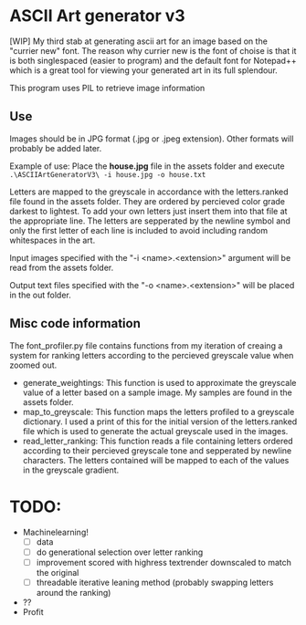 # ASCII Art generator v3
[WIP] My third stab at generating ascii art for an image based on the "currier new" font.
The reason why currier new is the font of choise is that it is both singlespaced (easier to program) and the default font for Notepad++ which is a great tool for viewing your generated art in its full splendour.

This program uses PIL to retrieve image information

## Use
Images should be in JPG format (.jpg or .jpeg extension). Other formats will probably be added later.

Example of use: Place the __house.jpg__ file in the assets folder and execute `.\ASCIIArtGeneratorV3\ -i house.jpg -o house.txt`

Letters are mapped to the greyscale in accordance with the letters.ranked file found in the assets folder. They are ordered by percieved color grade darkest to lightest. To add your own letters just insert them into that file at the appropriate line. The letters are sepperated by the newline symbol and only the first letter of each line is included to avoid including random whitespaces in the art. 

Input images specified with the "-i \<name\>.\<extension\>" argument will be read from the assets folder.

Output text files specified with the "-o \<name\>.\<extension\>" will be placed in the out folder.

## Misc code information
The font_profiler.py file contains functions from my iteration of creaing a system for ranking letters according to the percieved greyscale value when zoomed out. 
- generate_weightings: This function is used to approximate the greyscale value of a letter based on a sample image. My samples are found in the assets folder.
- map_to_greyscale: This function maps the letters profiled to a greyscale dictionary. I used a print of this for the initial version of the letters.ranked file which is used to generate the actual greyscale used in the images.
- read_letter_ranking: This function reads a file containing letters ordered according to their percieved greyscale tone and sepperated by newline characters. The letters contained will be mapped to each of the values in the greyscale gradient.

# TODO:
 - Machinelearning!
    - [ ] data
    - [ ] do generational selection over letter ranking
    - [ ] improvement scored with highress textrender downscaled to match the original
    - [ ] threadable iterative leaning method (probably swapping letters around the ranking)
 - ??
 - Profit
